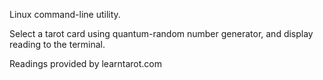 Linux command-line utility. 

Select a tarot card using quantum-random number generator, and display reading to the terminal.

Readings provided by learntarot.com
